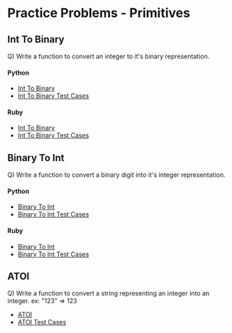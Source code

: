 # Practice Problems - Primitives

## Int To Binary
Q) Write a function to convert an integer to it's binary representation.

#### Python
- [Int To Binary](../practice_problems/primitives/int_to_binary.py)
- [Int To Binary Test Cases](../../test/practice_problem_tests/primitives/int_to_binary_test.py)

#### Ruby
- [Int To Binary](../practice_problems/primitives/int_to_binary.rb)
- [Int To Binary Test Cases](../../spec/practice_problems/primitives/int_to_binary_spec.rb)

## Binary To Int
Q) Write a function to convert a binary digit into it's integer representation.

#### Python
- [Binary To Int](../practice_problems/primitives/binary_to_int.py)
- [Binary To Int Test Cases](../../test/practice_problem_tests/primitives/binary_to_int_test.py)

#### Ruby
- [Binary To Int](../practice_problems/primitives/binary_to_int.rb)
- [Binary To Int Test Cases](../../spec/practice_problems/primitives/binary_to_int_spec.rb)


## ATOI
Q) Write a function to convert a string representing an integer into an integer.
ex: "123" => 123

- [ATOI](../practice_problems/primitives/atoi.py)
- [ATOI Test Cases](../../test/practice_problem_tests/primitives/atoi_test.py)
